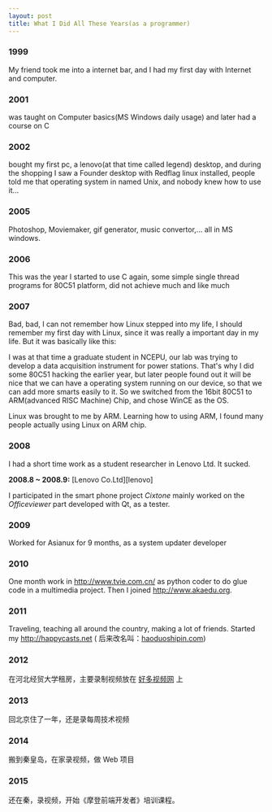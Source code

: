 ```yaml
---
layout: post
title: What I Did All These Years(as a programmer)
---
```


### 1999

My friend took me into a internet bar, and I had my first day with Internet
and computer.

### 2001

was taught on Computer basics(MS Windows daily usage) and later had a course
on C

### 2002

bought my first pc, a lenovo(at that time called legend) desktop, and during
the shopping I saw a Founder desktop with Redflag linux installed, people told
me that operating system in named Unix, and nobody knew how to use it...

### 2005

Photoshop, Moviemaker, gif generator, music convertor,... all in MS windows.

### 2006

This was the year I started to use C again, some simple single thread programs
for 80C51 platform, did not achieve much and like much

### 2007

Bad, bad, I can not remember how Linux stepped into my life, I should remember
my first day with Linux, since it was really a important day in my life. But
it was basically like this:

I was at that time a graduate student in NCEPU, our lab was trying to develop
a data acquisition instrument for power stations. That's why I did some 80C51
hacking the earlier year, but later people found out it will be nice that we
can have a operating system running on our device, so that we can add more
smarts easily to it. So we switched from the 16bit 80C51 to ARM(advanced RISC
Machine) Chip, and chose WinCE as the OS.

Linux was brought to me by ARM. Learning how to using ARM, I found many people
actually using Linux on ARM chip.

### 2008

I had a short time work as a student researcher in Lenovo Ltd. It sucked.

__2008.8 ~ 2008.9:__ [Lenovo Co.Ltd][lenovo]

I participated in the smart phone project _Cixtone_ mainly worked on the
_Officeviewer_ part developed with Qt, as a tester. 

### 2009

Worked for Asianux for 9 months, as a system updater developer

### 2010

One month work in <http://www.tvie.com.cn/> as python coder to do glue code in
a multimedia project. Then I joined <http://www.akaedu.org>.

### 2011

Traveling, teaching all around the country, making a lot of friends. Started
my http://happycasts.net ( 后来改名叫：[haoduoshipin.com](http://haoduoshipin.com))

### 2012

在河北经贸大学租房，主要录制视频放在 [好多视频网](http://haoduoshipin.com) 上

### 2013

回北京住了一年，还是录每周技术视频

### 2014

搬到秦皇岛，在家录视频，做 Web 项目

### 2015

还在秦，录视频，开始《摩登前端开发者》培训课程。


